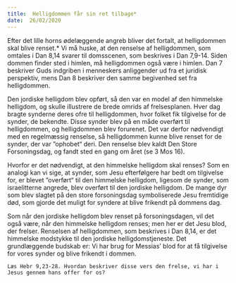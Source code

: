 ```yaml
---
title:  Helligdommen får sin ret tilbage*
date:  26/02/2020
---
```


Efter det lille horns ødelæggende angreb bliver det fortalt, at helligdommen skal blive renset.* Vi må huske, at den renselse af helligdommen, som omtales i Dan 8,14 svarer til domsscenen, som beskrives i Dan 7,9-14. Siden dommen finder sted i himlen, må helligdommen også være i himlen. Dan 7 beskriver Guds indgriben i menneskers anliggender ud fra et juridisk perspektiv, mens Dan 8 beskriver den samme begivenhed set fra helligdommen.

Den jordiske helligdom blev opført, så den var en model af den himmelske helligdom, og skulle illustrere de brede omrids af frelsesplanen. Hver dag bragte synderne deres ofre til helligdommen, hvor folket fik tilgivelse for de synder, de bekendte. Disse synder blev på en måde overført til helligdommen, og helligdommen blev forurenet. Det var derfor nødvendigt med en regelmæssig renselse, så helligdommen kunne blive renset for de synder, der var ”ophobet“ deri. Den renselse blev kaldt Den Store Forsoningsdag, og fandt sted en gang om året (se 3 Mos 16).

Hvorfor er det nødvendigt, at den himmelske helligdom skal renses? Som en analogi kan vi sige, at synder, som Jesu efterfølgere har bedt om tilgivelse for, er blevet ”overført“ til den himmelske helligdom, ligesom de synder, som israelitterne angrede, blev overført til den jordiske helligdom. De mange dyr som blev slagtet på den store forsoningsdag symboliserede Jesu fremtidige død, som gjorde det muligt for syndere at blive frikendt på dommens dag.

Som når den jordiske helligdom blev renset på forsoningsdagen, vil det også være, når den himmelske helligdom renses; men her er det Jesu blod, der frelser. Renselsen af helligdommen, som beskrives i Dan 8,14, er det himmelske modstykke til den jordiske helligdomstjeneste. Det grundlæggende budskab er: Vi har brug for Messias’ blod for at få tilgivelse for vores synder og blive frikendt i dommen.

`Læs Hebr 9,23-28. Hvordan beskriver disse vers den frelse, vi har i Jesus gennem hans offer for os?`